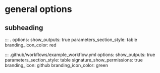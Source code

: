 # general options

## subheading

::: .
    options:
        show_outputs: true
        parameters_section_style: table
        branding_icon_color: red

::: .github/workflows/example_workflow.yml
    options:
        show_outputs: true
        parameters_section_style: table
        signature_show_permissions: true
        branding_icon: github
        branding_icon_color: green